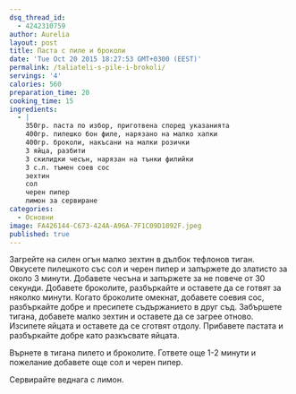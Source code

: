 ```yaml
---
dsq_thread_id:
  - 4242310759
author: Aurelia
layout: post
title: Паста с пиле и броколи
date: 'Tue Oct 20 2015 18:27:53 GMT+0300 (EEST)'
permalink: /taliateli-s-pile-i-brokoli/
servings: '4'
calories: 560
preparation_time: 20
cooking_time: 15
ingredients:
  - |
    350гр. паста по избор, приготвена според указанията
    400гр. пилешко бон филе, нарязано на малко хапки
    400гр. броколи, накъсани на малки розички
    3 яйца, разбити
    3 скилидки чесън, нарязан на тънки филийки
    3 с.л. тъмен соев сос
    зехтин
    сол
    черен пипер
    лимон за сервиране
categories:
  - Основни
image: FA426144-C673-424A-A96A-7F1C09D1092F.jpeg
published: true
---
```

Загрейте на силен огън малко зехтин в дълбок тефлонов тиган. Овкусете пилешкото със сол и черен пипер и запържете до златисто за около 3 минути. Добавете чесъна и запържете за не повече от 30 секунди. Добавете броколите, разбъркайте и оставете да се готвят за няколко минути. Когато броколите омекнат, добавете соевия сос, разбъркайте добре и пресипете съдържанието в друг съд. Забършете тигана, добавете малко зехтин и оставете да се загрее отново. Изсипете яйцата и оставете да се сготвят отдолу. Прибавете пастата и разбъркайте добре като разкъсвате яйцата.
  
Върнете в тигана пилето и броколите. Гответе още 1-2 минути и пожелание добавете още сол и черен пипер.
  
Сервирайте веднага с лимон.
